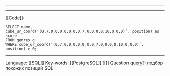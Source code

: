 ___

___
[[Code]]:
```
SELECT name,
cube_ur_coord(‘(0,7,0,0,0,0,0,0,0,7,0,0,0,0,10,0,0,0)’, position) as score
FROM genres g
WHERE cube_ur_coord(‘(0,7,0,0,0,0,0,0,0,7,0,0,0,0,10,0,0,0)’, position) > 0;
```
___
Language: [[SQL]]
Key-words:  [[PostgreSQL]] [[]]
Question query?: подбор похожих позиций SQL